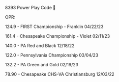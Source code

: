 8393 Power Play Code 🧠

OPR: 
  
  124.9 - FIRST Championship - Franklin 04/22/23
  
  161.4 - Chesapeake Championship - Violet 02/11/23

  140.0 - PA Red and Black 12/18/22

  122.0 - Pennsylvania Championship 03/04/23

  132.2 - PA Green and Gold 02/19/23

  78.90 - Chesapeake CHS-VA Christiansburg 12/03/22
